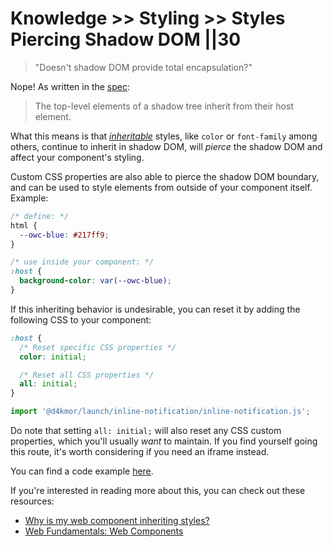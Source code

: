 # Knowledge >> Styling >> Styles Piercing Shadow DOM ||30

> "Doesn't shadow DOM provide total encapsulation?"

Nope! As written in the [spec](https://www.w3.org/TR/css-scoping-1/#inheritance):

> The top-level elements of a shadow tree inherit from their host element.

What this means is that [_inheritable_](https://gist.github.com/dcneiner/1137601) styles, like `color` or `font-family` among others, continue to inherit in shadow DOM, will _pierce_ the shadow DOM and affect your component's styling.

Custom CSS properties are also able to pierce the shadow DOM boundary, and can be used to style elements from outside of your component itself. Example:

```css
/* define: */
html {
  --owc-blue: #217ff9;
}

/* use inside your component: */
:host {
  background-color: var(--owc-blue);
}
```

If this inheriting behavior is undesirable, you can reset it by adding the following CSS to your component:

```css
:host {
  /* Reset specific CSS properties */
  color: initial;

  /* Reset all CSS properties */
  all: initial;
}
```

```js script
import '@d4kmor/launch/inline-notification/inline-notification.js';
```

<inline-notification type="warning">

Do note that setting `all: initial;` will also reset any CSS custom properties, which you'll usually _want_ to maintain. If you find yourself going this route, it's worth considering if you need an iframe instead.

</inline-notification>

You can find a code example [here](https://webcomponents.dev/edit/NeHSCFaBjUkpe5ldUu1N).

If you're interested in reading more about this, you can check out these resources:

- [Why is my web component inheriting styles?](https://lamplightdev.com/blog/2019/03/26/why-is-my-web-component-inheriting-styles/)
- [Web Fundamentals: Web Components](https://developers.google.com/web/fundamentals/web-components/shadowdom#reset)
